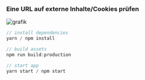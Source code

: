 ### Eine URL auf externe Inhalte/Cookies prüfen

![grafik](https://user-images.githubusercontent.com/2708231/198891355-830e470e-febb-4029-88b5-8b201a5ac4dd.png)


```javascript
// install dependencies
yarn / npm install

// build assets
npm run build:production

// start app
yarn start / npm start
```
